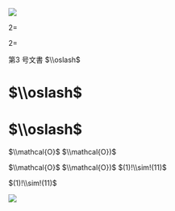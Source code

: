 ![](https://www.nta.go.jp/tmp/cd76a208-bad6-4b60-8c32-bf6793a8d7ea/images/2be57ca8c9bd55065ac1d72840f3383c28dc861fa0b51c53ba8dcaecc6650ac6.jpg)

$2=$

$2=$

第3 号文書 $\\oslash$

# $\\oslash$

# $\\oslash$

$\\mathcal{O}$ $\\mathcal{O})$

$\\mathcal{O}$ $\\mathcal{O})$ $(1)!\\sim!(11)$

$(1)!\\sim!(11)$

![](https://www.nta.go.jp/tmp/cd76a208-bad6-4b60-8c32-bf6793a8d7ea/images/3bd1a2dcc1d1dbef36df3b0321df926be3593a8ffbc212fc1b7359ee3d34f84e.jpg)